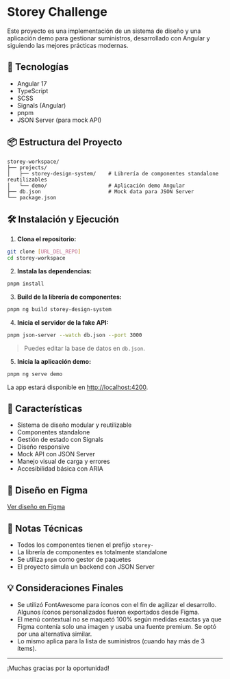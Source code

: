 # Storey Challenge

Este proyecto es una implementación de un sistema de diseño y una aplicación demo para gestionar suministros, desarrollado con Angular y siguiendo las mejores prácticas modernas.

## 🚀 Tecnologías

- Angular 17
- TypeScript
- SCSS
- Signals (Angular)
- pnpm
- JSON Server (para mock API)

## 📦 Estructura del Proyecto

```
storey-workspace/
├── projects/
│   ├── storey-design-system/    # Librería de componentes standalone reutilizables
│   └── demo/                    # Aplicación demo Angular
├── db.json                      # Mock data para JSON Server
└── package.json
```

## 🛠️ Instalación y Ejecución

1. **Clona el repositorio:**

```bash
git clone [URL_DEL_REPO]
cd storey-workspace
```

2. **Instala las dependencias:**

```bash
pnpm install
```

3. **Build de la librería de componentes:**

```bash
pnpm ng build storey-design-system
```

4. **Inicia el servidor de la fake API:**

```bash
pnpm json-server --watch db.json --port 3000
```

> Puedes editar la base de datos en `db.json`.

5. **Inicia la aplicación demo:**

```bash
pnpm ng serve demo
```

La app estará disponible en [http://localhost:4200](http://localhost:4200).

## 🎯 Características

- Sistema de diseño modular y reutilizable
- Componentes standalone
- Gestión de estado con Signals
- Diseño responsive
- Mock API con JSON Server
- Manejo visual de carga y errores
- Accesibilidad básica con ARIA

## 📄 Diseño en Figma

[Ver diseño en Figma](https://www.figma.com/design/gdO8zua1DWzUoAY8S387tq/Challenge---Storey?node-id=0-1&p=f&t=RUJ1cI9i3wQ9MgLY-0)


## 📝 Notas Técnicas

- Todos los componentes tienen el prefijo `storey-`
- La librería de componentes es totalmente standalone
- Se utiliza `pnpm` como gestor de paquetes
- El proyecto simula un backend con JSON Server

## 💡 Consideraciones Finales

- Se utilizó FontAwesome para íconos con el fin de agilizar el desarrollo. Algunos íconos personalizados fueron exportados desde Figma.
- El menú contextual no se maquetó 100% según medidas exactas ya que Figma contenía solo una imagen y usaba una fuente premium. Se optó por una alternativa similar.
- Lo mismo aplica para la lista de suministros (cuando hay más de 3 ítems).

---

¡Muchas gracias por la oportunidad!
